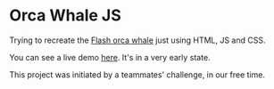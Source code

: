 # Orca Whale JS
<p>
  Trying to recreate the 
  <a href="http://img0.liveinternet.ru/images/attach/c/5/3970/3970473_sprite198.swf" target="_blank">Flash orca whale</a>
  just using HTML, JS and CSS.
</p>
<p>You can see a live demo <a href="http://lordfido.github.io/orca" target="_blank">here</a>. It's in a very early state.</p>

<p>This project was initiated by a teammates' challenge, in our free time.</p>
